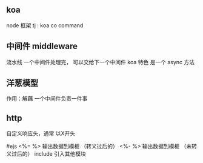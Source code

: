 ## koa
node 框架
tj : koa co command
## 中间件 middleware
流水线
一个中间件处理完， 可以交给下一个中间件
koa 特色
是一个 async 方法

## 洋葱模型
作用：解藕 一个中间件负责一件事
## http
自定义响应头，通常 以X开头

#ejs
<%= %> 输出数据到模板 （转义过后的）
<%- %> 输出数据到模板 （未转义过后的）
include 引入其他模块
